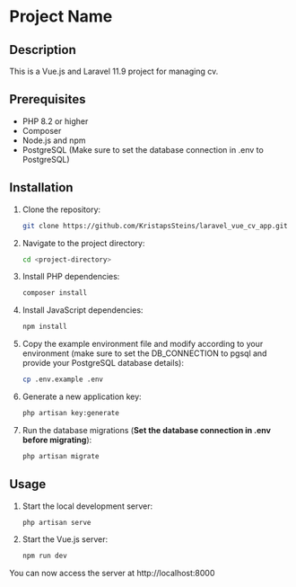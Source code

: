 # Project Name

## Description

This is a Vue.js and Laravel 11.9 project for managing cv.

## Prerequisites

-   PHP 8.2 or higher
-   Composer
-   Node.js and npm
-   PostgreSQL (Make sure to set the database connection in .env to PostgreSQL)

## Installation

1. Clone the repository:
    ```sh
    git clone https://github.com/KristapsSteins/laravel_vue_cv_app.git
    ```
2. Navigate to the project directory:
    ```sh
    cd <project-directory>
    ```
3. Install PHP dependencies:
    ```sh
    composer install
    ```
4. Install JavaScript dependencies:
    ```sh
    npm install
    ```
5. Copy the example environment file and modify according to your environment (make sure to set the DB_CONNECTION to pgsql and provide your PostgreSQL database details):
    ```sh
    cp .env.example .env
    ```
6. Generate a new application key:
    ```sh
    php artisan key:generate
    ```
7. Run the database migrations (**Set the database connection in .env before migrating**):
    ```sh
    php artisan migrate
    ```
## Usage

1. Start the local development server:
    ```sh
    php artisan serve
    ```
2. Start the Vue.js server:
    ```sh
    npm run dev
    ```
    
You can now access the server at http://localhost:8000